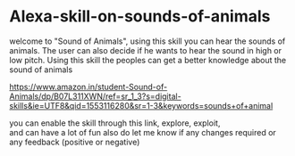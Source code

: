 # Alexa-skill-on-sounds-of-animals
welcome to "Sound of Animals", using this skill you can hear the sounds of animals. The user can also decide if he wants to hear the sound in high or low pitch. Using this skill the peoples can get a better knowledge about the sound of animals

https://www.amazon.in/student-Sound-of-Animals/dp/B07L311XWN/ref=sr_1_3?s=digital-skills&ie=UTF8&qid=1553116280&sr=1-3&keywords=sounds+of+animal


you can enable the skill through this link, explore, exploit,  
and can have a lot of fun also do let me know if any changes required or any feedback (positive or negative)

